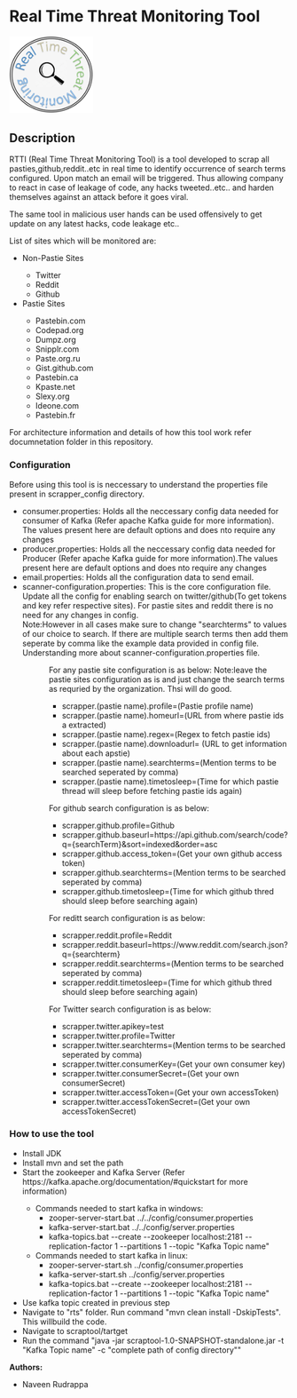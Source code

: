 <h1>Real Time Threat Monitoring Tool</h1>
<img src="RTTI_Logo.png" width='30%'/>
<h2>Description</h2>
RTTI (Real Time Threat Monitoring Tool) is a tool developed to scrap all pasties,github,reddit..etc in real time to identify occurrence of search terms configured. Upon match an email will be triggered. Thus allowing company to react in case of leakage of code, any hacks tweeted..etc.. and harden themselves against an attack before it goes viral.

The same tool in malicious user hands can be used offensively to get update on any latest hacks, code leakage etc..

List of sites which will be monitored are:
<ul>
<li>Non-Pastie Sites</li>
<ul>
<li>Twitter</li>
<li>Reddit</li>
<li>Github</li>
</ul>
<li>Pastie Sites</li>
<ul>
<li>Pastebin.com</li>
<li>Codepad.org</li>
<li>Dumpz.org</li>
<li>Snipplr.com</li>
<li>Paste.org.ru</li>
<li>Gist.github.com</li>
<li>Pastebin.ca</li>
<li>Kpaste.net</li>
<li>Slexy.org</li>
<li>Ideone.com</li>
<li>Pastebin.fr</li>
</ul>
</ul>
For architecture information and details of how this tool work refer documnetation folder in this repository.

<h3>Configuration</h3>

Before using this tool is is neccessary to understand the properties file present in scrapper_config directory.  
<ul>
<li>consumer.properties: Holds all the neccessary config data needed for consumer of Kafka (Refer apache Kafka guide for more information). The values present here are default options and does nto require any changes</li>  
<li>producer.properties: Holds all the neccessary config data needed for Producer (Refer apache Kafka guide for more information).The values present here are default options and does nto require any changes</li>  
<li>email.properties: Holds all the configuration data to send email.</li>  
<li>scanner-configuration.properties: This is the core configuration file. Update all the config for enabling search on twitter/github(To get tokens and key refer respective sites). For  pastie sites and reddit there is no need for any changes in config.</li>  
Note:However in all cases make sure to change "searchterms" to values of our choice to search. If there are multiple search terms then add them seperate by comma like the example data provided in config file. </br>
Understanding more about scanner-configuration.properties file.
<ul>
<ul>
For any pastie site configuration is as below:
Note:leave the pastie sites configuration as is and just change the search terms as requried by the organization. Thsi will do good.
<ul>
<li>scrapper.(pastie name).profile=(Pastie profile name)</li>
<li>scrapper.(pastie name).homeurl=(URL from where pastie ids a extracted)</li>
<li>scrapper.(pastie name).regex=(Regex to fetch pastie ids)</li>
<li>scrapper.(pastie name).downloadurl= (URL to get information about each apstie)</li>
<li>scrapper.(pastie name).searchterms=(Mention terms to be searched seperated by comma)</li>
<li>scrapper.(pastie name).timetosleep=(Time for which pastie thread will sleep before fetching pastie ids again)</li>
</ul>
</ul>
<ul>
For github search configuration is as below:
<ul>
<li>scrapper.github.profile=Github</li>
<li>scrapper.github.baseurl=https://api.github.com/search/code?q={searchTerm}&sort=indexed&order=asc</li>
<li>scrapper.github.access_token=(Get your own github access token)</li>
<li>scrapper.github.searchterms=(Mention terms to be searched seperated by comma)</li>
<li>scrapper.github.timetosleep=(Time for which github thred should sleep before searching again)</li>
</ul>
</ul>

<ul>
For reditt search configuration is as below:
<ul>
<li>scrapper.reddit.profile=Reddit</li>
<li>scrapper.reddit.baseurl=https://www.reddit.com/search.json?q={searchterm}</li>
<li>scrapper.reddit.searchterms=(Mention terms to be searched seperated by comma)</li>
<li>scrapper.reddit.timetosleep=(Time for which github thred should sleep before searching again)</li>
</ul>
</ul>

<ul>
For Twitter search configuration is as below:
<ul>
<li>scrapper.twitter.apikey=test</li>
<li>scrapper.twitter.profile=Twitter</li>
<li>scrapper.twitter.searchterms=(Mention terms to be searched seperated by comma)</li>
<li>scrapper.twitter.consumerKey=(Get your own consumer key)</li>
<li>scrapper.twitter.consumerSecret=(Get your own consumerSecret)</li>
<li>scrapper.twitter.accessToken=(Get your own accessToken)</li>
<li>scrapper.twitter.accessTokenSecret=(Get your own accessTokenSecret)</li>
</ul>
</ul>

</ul>
</ul>

<h3>How to use the tool</h3> 
<ul>
<li>Install JDK</li> 
<li>Install mvn and set the path</li> 
<li>Start the zookeeper and Kafka Server (Refer https://kafka.apache.org/documentation/#quickstart for more information) </li>
<ul>
<li>
Commands needed to start kafka in windows:
<ul>
<li>zooper-server-start.bat ../../config/consumer.properties</li>
<li>kafka-server-start.bat ../../config/server.properties</li>
<li>kafka-topics.bat --create --zookeeper localhost:2181  --replication-factor 1 --partitions 1 --topic "Kafka Topic name"</li>
</ul>
</li>
<li>
Commands needed to start kafka in linux:
<ul>
<li>zooper-server-start.sh ../config/consumer.properties
<li>kafka-server-start.sh ../config/server.properties
<li>kafka-topics.bat --create --zookeeper localhost:2181  --replication-factor 1 --partitions 1 --topic "Kafka Topic name"
</ul>
</li>

</ul>    
<li>Use kafka topic created in previous step </li> 
<li>Navigate to "rts" folder. Run command "mvn clean install -DskipTests". This willbuild the code.</li> 
<li>Navigate to scraptool/tartget  </li> 
<li>Run the command "java -jar scraptool-1.0-SNAPSHOT-standalone.jar -t "Kafka Topic name" -c "complete path of config directory"" </li>   
</ul>


<b>Authors:</b>
<ul>
<li>Naveen Rudrappa </li>                                                                                               
</ul>

